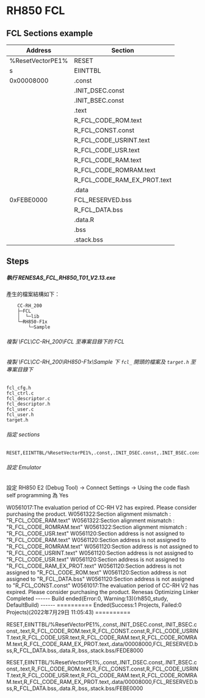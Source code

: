RH850 FCL
==========
## FCL Sections example
Address           | Section
------------------|------------
 %ResetVectorPE1% | RESET
 s                | EIINTTBL
 0x00008000       | .const
                  | .INIT_DSEC.const
                  | .INIT_BSEC.const
                  | .text
                  | R_FCL_CODE_ROM.text
                  | R_FCL_CONST.const
                  | R_FCL_CODE_USRINT.text
                  | R_FCL_CODE_USR.text
                  | R_FCL_CODE_RAM.text
                  | R_FCL_CODE_ROMRAM.text
                  | R_FCL_CODE_RAM_EX_PROT.text
                  | .data
 0xFEBE0000       | FCL_RESERVED.bss
                  | R_FCL_DATA.bss
                  | .data.R
                  | .bss
                  | .stack.bss


## Steps
##### 執行 RENESAS_FCL_RH850_T01_V2.13.exe
產生的檔案結構如下：

        CC-RH_200
        ├─FCL
        │  └─lib
        └─RH850-F1x
            └─Sample

###### 複製 \FCL\CC-RH_200\FCL 至專案目錄下的 FCL
###### 複製 \FCL\CC-RH_200\RH850-F1x\Sample 下 `fcl_` 開頭的檔案及 `target.h` 至專案目錄下

    fcl_cfg.h
    fcl_ctrl.c
    fcl_descriptor.c
    fcl_descriptor.h
    fcl_user.c
    fcl_user.h
    target.h

###### 指定 sections

    RESET,EIINTTBL/%ResetVectorPE1%,.const,.INIT_DSEC.const,.INIT_BSEC.const,.text,R_FCL_CODE_ROM.text,R_FCL_CONST.const,R_FCL_CODE_USRINT.text,R_FCL_CODE_USR.text,R_FCL_CODE_RAM.text,R_FCL_CODE_ROMRAM.text,R_FCL_CODE_RAM_EX_PROT.text,.data/00008000,FCL_RESERVED.bss,R_FCL_DATA.bss,.data.R,.bss,.stack.bss/FEBE0000

###### 設定 Emulator
設定 RH850 E2 (Debug Tool) -> Connect Settings -> Using the code flash self programming 為 Yes

W0561017:The evaluation period of CC-RH V2 has expired. Please consider purchasing the product.
W0561322:Section alignment mismatch : "R_FCL_CODE_RAM.text"
W0561322:Section alignment mismatch : "R_FCL_CODE_ROMRAM.text"
W0561322:Section alignment mismatch : "R_FCL_CODE_USR.text"
W0561120:Section address is not assigned to "R_FCL_CODE_RAM.text"
W0561120:Section address is not assigned to "R_FCL_CODE_ROMRAM.text"
W0561120:Section address is not assigned to "R_FCL_CODE_USRINT.text"
W0561120:Section address is not assigned to "R_FCL_CODE_USR.text"
W0561120:Section address is not assigned to "R_FCL_CODE_RAM_EX_PROT.text"
W0561120:Section address is not assigned to "R_FCL_CODE_ROM.text"
W0561120:Section address is not assigned to "R_FCL_DATA.bss"
W0561120:Section address is not assigned to "R_FCL_CONST.const"
W0561017:The evaluation period of CC-RH V2 has expired. Please consider purchasing the product.
Renesas Optimizing Linker Completed
------ Build ended(Error:0, Warning:13)(rh850_study, DefaultBuild) ------
========== Ended(Success:1 Projects, Failed:0 Projects)(2022年7月29日 11:05:43) ==========


    



RESET,EIINTTBL/%ResetVectorPE1%,.const,.INIT_DSEC.const,.INIT_BSEC.const,.text,R_FCL_CODE_ROM.text,R_FCL_CONST.const,R_FCL_CODE_USRINT.text,R_FCL_CODE_USR.text,R_FCL_CODE_RAM.text,R_FCL_CODE_ROMRAM.text,R_FCL_CODE_RAM_EX_PROT.text,.data/00008000,FCL_RESERVED.bss,R_FCL_DATA.bss,.data.R,.bss,.stack.bss/FEDE8000

RESET,EIINTTBL/%ResetVectorPE1%,.const,.INIT_DSEC.const,.INIT_BSEC.const,.text,R_FCL_CODE_ROM.text,R_FCL_CONST.const,R_FCL_CODE_USRINT.text,R_FCL_CODE_USR.text,R_FCL_CODE_RAM.text,R_FCL_CODE_ROMRAM.text,R_FCL_CODE_RAM_EX_PROT.text,.data/00008000,FCL_RESERVED.bss,R_FCL_DATA.bss,.data.R,.bss,.stack.bss/FEBE0000
